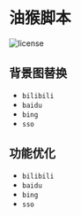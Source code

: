 # 油猴脚本

![license](https://img.shields.io/github/license/Chenrt-ggx/TampermonkeyScripts)

## 背景图替换

-   `bilibili`
-   `baidu`
-   `bing`
-   `sso`

## 功能优化

-   `bilibili`
-   `baidu`
-   `bing`
-   `sso`
